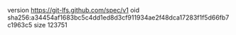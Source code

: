 version https://git-lfs.github.com/spec/v1
oid sha256:a34454af1683bc5c4dd1ed8d3cf911934ae2f48dca17283f1f5d66fb7c1963c5
size 123751
